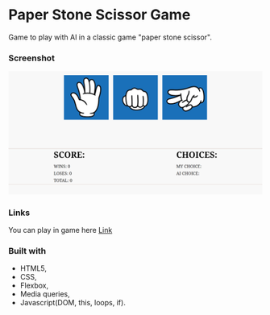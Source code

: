# Paper Stone Scissor Game

Game to play with AI in a classic game "paper stone scissor". 

### Screenshot 

![ScreenShot](./img/screenshot.jpg)

### Links 

You can play in game here [Link]()


### Built with 

- HTML5, 
- CSS, 
- Flexbox, 
- Media queries, 
- Javascript(DOM, this, loops, if).